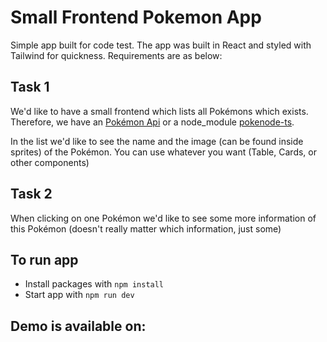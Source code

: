 # Small Frontend Pokemon App

Simple app built for code test. The app was built in React and styled with Tailwind for quickness.
Requirements are as below:

## Task 1
We'd like to have a small frontend which lists all Pokémons which exists. Therefore, we have an [Pokémon Api](https://pokeapi.co/docs/v2#info) or a node_module [pokenode-ts](https://github.com/Gabb-c/pokenode-ts).

In the list we'd like to see the name and the image (can be found inside sprites) of the Pokémon. You can use whatever you want (Table, Cards, or other components)

## Task 2
When clicking on one Pokémon we'd like to see some more information of this Pokémon (doesn't really matter which information, just some)

## To run app
* Install packages with `npm install`
* Start app with `npm run dev`

## Demo is available on: 